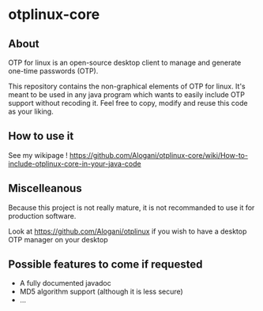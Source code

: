# otplinux-core

## About

OTP for linux is an open-source desktop client to manage and generate one-time passwords (OTP).

This repository contains the non-graphical elements of OTP for linux. It's meant to be used in any java program which wants to easily include OTP support without recoding it. Feel free to copy, modify and reuse this code as your liking.

## How to use it

See my wikipage ! https://github.com/Alogani/otplinux-core/wiki/How-to-include-otplinux-core-in-your-java-code


## Miscelleanous

Because this project is not really mature, it is not recommanded to use it for production software.

Look at https://github.com/Alogani/otplinux if you wish to have a desktop OTP manager on your desktop

## Possible features to come if requested

* A fully documented javadoc
* MD5 algorithm support (although it is less secure)
* ...
